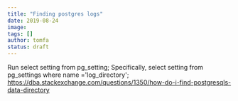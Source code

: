 ```yaml
---
title: "Finding postgres logs"
date: 2019-08-24
image: 
tags: []
author: tomfa
status: draft
---
```


Run select setting from pg\_setting; Specifically, select setting from pg\_settings where name ='log\_directory'; https://dba.stackexchange.com/questions/1350/how-do-i-find-postgresqls-data-directory
